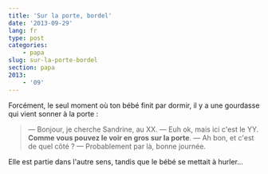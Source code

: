 ```yaml
---
title: 'Sur la porte, bordel'
date: '2013-09-29'
lang: fr
type: post
categories:
    - papa
slug: sur-la-porte-bordel
section: papa
2013:
    - '09'
---
```


Forcément, le seul moment où ton bébé finit par dormir, il y a une gourdasse qui vient sonner à la porte :

> — Bonjour, je cherche Sandrine, au XX. 
> — Euh ok, mais ici c'est le YY. **Comme vous pouvez le voir en gros sur la porte**. 
> — Ah bon, et c'est de quel côté ? 
> — Probablement par là, bonne journée.

Elle est partie dans l'autre sens, tandis que le bébé se mettait à hurler...
